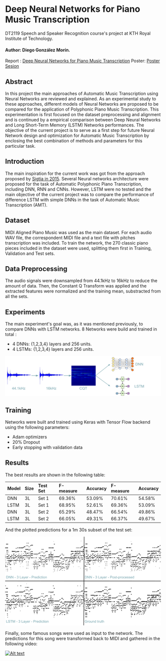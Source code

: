 # Deep Neural Networks for Piano Music Transcription

DT2119 Speech and Speaker Recognition course's project at KTH Royal Institute of Technology.

#### Author: Diego González Morín.

Report : [Deep Neural Networks for Piano Music Transcription](Report/Draft-Diego-Gonzalez.pdf)
Poster: [Poster Sesion](Report/Poster.pdf)

## Abstract

In this project the main approaches of Automatic Music Transcription using Neural Networks are reviewed and explained. As an experimental study to these approaches, different models of Neural Networks are proposed to be compared for the application of Polyphonic Piano Music Transcription. This experimentation is first focused on the dataset preprocessing and alignment and is continued by a empirical comparison between Deep Neural Networks and Long Short-Term Memory (LSTM) Networks performances. The objective of the current project is to serve as a first step for future Neural Network design and optimization for Automatic Music Transcription by enclosing the best combination of methods and parameters for this particular task. 

## Introduction 

The main inspiration for the current work was got from the approach proposed by [Sigtia in 2015](https://arxiv.org/pdf/1508.01774.pdf). Several Neural networks architecture were proposed for the task of Automatic Polyphonic Piano Transcription, including DNN, RNN and CNNs. However, LSTM were no tested and the main objective of the current project was to compare the performance of difference LSTM with simple DNNs in the task of Automatic Music Transcription (AMT). 

## Dataset

MIDI Aligned Piano Music was used as the main dataset. For each audio WAV file, the correspondent MIDI file and a text file with pitches transcription was included. To train the network, the 270 classic piano pieces included in the dataset were used, splitting them first in Training, Validation and Test sets. 

## Data Preprocessing

The audio signals were downsampled from 44.1kHz to 16kHz to reduce the amount of data. Then, the Constant Q Transform was applied and the extracted features were normalized and the training mean, substracted from all the sets. 

## Experiments

The main experiment's goal was, as it was mentioned previously, to compare DNNs with LSTM networks. 8 Networks were build and trained in total : 

  - 4 DNNs: {1,2,3,4} layers and 256 units. 
  - 4 LSTMs: {1,2,3,4} layers and 256 units. 
  
![Training](Figures/Training.png)

## Training

Networks were built and trained using Keras with Tensor Flow backend using the following parameters: 

  - Adam optimizers
  - 20% Dropout
  - Early stopping with validation data
  
## Results

The best results are shown in the following table: 

|  Model | Size | Test Set |  F-measure  | Accuracy  | F-measure | Accuracy|
|:-------|:-----|:---------|:------------|:----------|:----------|:--------|
|  DNN   |   3L |  Set 1   |  69.36%     |  53.09%   |  70.61%   | 54.58%  |  
|  LSTM  |   3L |  Set 1   |  68.95%     |  52.61%   |  69.36%   | 53.09%  |
|  DNN   |   3L |  Set 2   |  65.29%     |  48.47%   |  66.54%   | 49.86%  |
|  LSTM  |   3L |  Set 2   |  66.05%     |  49.31%   |  66.37%   | 49.67%  |

And the plotted predictions for a 1m 30s subset of the test set: 

![Predictions](Figures/out.png)

Finally, some famous songs were used as input to the network. The predictions for this song were transformed back to MIDI and gathered in the following video: 

[![Alt text](https://www.youtube.com/watch?v=oAgbFvow_4c)](https://www.youtube.com/watch?v=oAgbFvow_4c)






